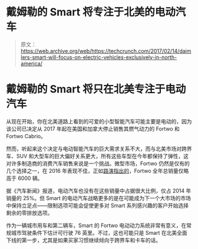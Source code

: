 # 戴姆勒的 Smart 将专注于北美的电动汽车

> 原文：<https://web.archive.org/web/https://techcrunch.com/2017/02/14/daimlers-smart-will-focus-on-electric-vehicles-exclusively-in-north-america/>

# 戴姆勒的 Smart 将只在北美专注于电动汽车

从现在开始，你在北美道路上看到的可爱的小型智能汽车可能主要是电动的，因为该公司已决定从 2017 年起在美国和加拿大停止销售其燃气动力的 Fortwo 和 Fortwo Cabrio。

然而，听起来这个决定与电动智能汽车的巨大需求关系不大，而与北美市场对跨界车、SUV 和大型车的巨大偏好关系更大，所有这些车型在今年都保持了弹性，这对许多制造商的消费汽车销售来说是一个挑战。微型市场，Fortwo 仍然是仅有的几个选择之一，在 2016 年表现不佳，正如[路演指出的](https://web.archive.org/web/20230330170435/https://www.cnet.com/roadshow/news/smart-will-stop-selling-gas-powered-cars-in-the-us-this-year/?ftag=COS-05-10aaa0b)，Fortwo 全年总销量仅略高于 6000 辆。

据《汽车新闻》报道，电动汽车也没有在这些销量中占据很大比例，仅占 2014 年销量的 25%。但 Smart 的电动汽车战略更多的是在可能成为下一个大市场的市场中保持立足点——限制选项可能会促使更多对 Smart 系列感兴趣的客户开始选择剩余的零排放选项。

作为一辆城市用车和第二辆车，Smart 的 Fortwo 电动动力系统非常有意义，在常规城市驾驶条件下估计可行驶 76 英里。不过，这也可能只是 Smart 在北美全面下线的第一步，尤其是如果买家习惯继续倾向于跨界车和卡车的话。